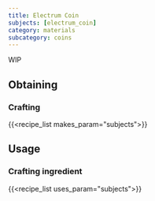 ```yaml
---
title: Electrum Coin
subjects: [electrum_coin]
category: materials
subcategory: coins
---
```


WIP

Obtaining
---------

### Crafting
{{<recipe_list makes_param="subjects">}}


Usage
-----

### Crafting ingredient
{{<recipe_list uses_param="subjects">}}
